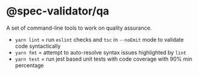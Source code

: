 # @spec-validator/qa

A set of command-line tools to work on quality assurance.

- `yarn lint` = run `eslint` checks and `tsc` in `--noEmit` mode to validate code syntactically
- `yarn fmt` = attempt to auto-resolve syntax issues highlighted by `lint`
- `yarn test` = run jest based unit tests with code coverage with 90% min percentage
